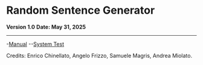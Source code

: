 # Random Sentence Generator

**Version 1.0**
**Date: May 31, 2025**

---
-[Manual](https://github.com/angelofrizzo/random-sentence-generator/blob/main/doc/manual.md)
--[System Test](https://github.com/angelofrizzo/random-sentence-generator/blob/main/doc/system_test.pdf)

Credits: Enrico Chinellato, Angelo Frizzo, Samuele Magris, Andrea Miolato.
